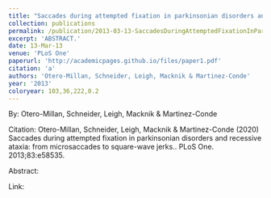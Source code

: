 ```yaml
---
title: "Saccades during attempted fixation in parkinsonian disorders and recessive ataxia: from microsaccades to square-wave jerks."
collection: publications
permalink: /publication/2013-03-13-SaccadesDuringAttemptedFixationInParkinsonianDisordersAndRecess
excerpt: 'ABSTRACT.'
date: 13-Mar-13
venue: 'PLoS One'
paperurl: 'http://academicpages.github.io/files/paper1.pdf'
citation: 'a'
authors: 'Otero-Millan, Schneider, Leigh, Macknik & Martinez-Conde'
year: '2013'
coloryear: 103,36,222,0.2
---
```


By: Otero-Millan, Schneider, Leigh, Macknik & Martinez-Conde

Citation: Otero-Millan, Schneider, Leigh, Macknik & Martinez-Conde (2020) Saccades during attempted fixation in parkinsonian disorders and recessive ataxia: from microsaccades to square-wave jerks.. PLoS One. 2013;83:e58535. 

Abstract: 

Link: 
